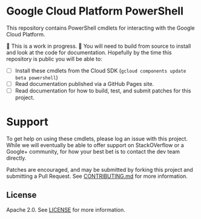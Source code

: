 # Google Cloud Platform PowerShell

This repository contains PowerShell cmdlets for interacting with the Google Cloud Platform.

:construction: This is a work in progress. :construction: You will need to build from source to install and look at the code for documentation. Hopefully by the time this repository is public you will be able to:

- [ ] Install these cmdlets from the Cloud SDK (`gcloud components update beta powershell`)
- [ ] Read documentation published via a GitHub Pages site.
- [ ] Read documentation for how to build, test, and submit patches for this project.

# Support

To get help on using these cmdlets, please log an issue with this project. While we will eventually be able to offer support on StackOVerflow or a Google+ community, for how your best bet is to contact the dev team directly.

Patches are encouraged, and may be submitted by forking this project and submitting a Pull Request.
See [CONTRIBUTING.md](CONTRIBUTING.md) for more information.

## License

Apache 2.0. See [LICENSE](LICENSE) for more information.

